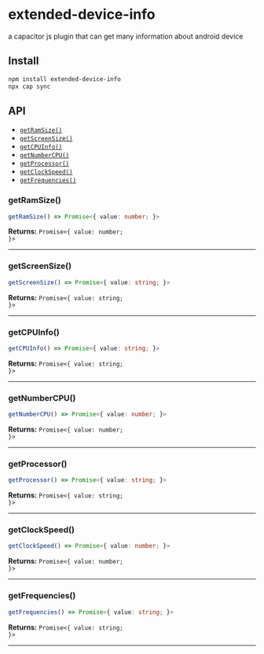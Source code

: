 # extended-device-info

a capacitor js plugin that can get many information about android device

## Install

```bash
npm install extended-device-info
npx cap sync
```

## API

<docgen-index>

* [`getRamSize()`](#getramsize)
* [`getScreenSize()`](#getscreensize)
* [`getCPUInfo()`](#getcpuinfo)
* [`getNumberCPU()`](#getnumbercpu)
* [`getProcessor()`](#getprocessor)
* [`getClockSpeed()`](#getclockspeed)
* [`getFrequencies()`](#getfrequencies)

</docgen-index>

<docgen-api>
<!--Update the source file JSDoc comments and rerun docgen to update the docs below-->

### getRamSize()

```typescript
getRamSize() => Promise<{ value: number; }>
```

**Returns:** <code>Promise&lt;{ value: number; }&gt;</code>

--------------------


### getScreenSize()

```typescript
getScreenSize() => Promise<{ value: string; }>
```

**Returns:** <code>Promise&lt;{ value: string; }&gt;</code>

--------------------


### getCPUInfo()

```typescript
getCPUInfo() => Promise<{ value: string; }>
```

**Returns:** <code>Promise&lt;{ value: string; }&gt;</code>

--------------------


### getNumberCPU()

```typescript
getNumberCPU() => Promise<{ value: number; }>
```

**Returns:** <code>Promise&lt;{ value: number; }&gt;</code>

--------------------


### getProcessor()

```typescript
getProcessor() => Promise<{ value: string; }>
```

**Returns:** <code>Promise&lt;{ value: string; }&gt;</code>

--------------------


### getClockSpeed()

```typescript
getClockSpeed() => Promise<{ value: number; }>
```

**Returns:** <code>Promise&lt;{ value: number; }&gt;</code>

--------------------


### getFrequencies()

```typescript
getFrequencies() => Promise<{ value: string; }>
```

**Returns:** <code>Promise&lt;{ value: string; }&gt;</code>

--------------------

</docgen-api>
